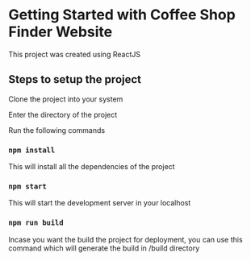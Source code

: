 # Getting Started with Coffee Shop Finder Website

This project was created using ReactJS

## Steps to setup the project

Clone the project into your system

Enter the directory of the project

Run the following commands

### `npm install`

This will install all the dependencies of the project

### `npm start`

This will start the development server in your localhost

### `npm run build`

Incase you want the build the project for deployment, you can use this command which will generate the build in /build directory


